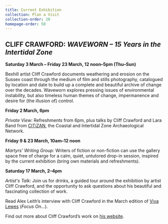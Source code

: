 ```yaml
---
title: Current Exhibition
collection: Plan a Visit
collection-order: 20
homepage-order: 50
---
```


## CLIFF CRAWFORD: <cite>WAVEWORN &ndash; 15 Years in the Intertidal Zone</cite>

**Saturday 3 March &ndash; Friday 23 March, 12 noon&ndash;5pm (Thu&ndash;Sun)**

Bexhill artist Cliff Crawford documents weathering and erosion on the Sussex coast through the medium of film and stills photography, catalogued by location and date to build up a complete and beautiful archive of change over the decades. Waveworn explores pressing issues of environmental instability, but also timeless human themes of change, impermanence and desire for (the illusion of) control.

**Friday 2 March, 6pm**

<cite>Private View:</cite> Refreshments from 6pm, plus talks by Cliff Crawford and Lara Band from [CITiZAN](http://www.citizan.org.uk "CITiZAN website"), the Coastal and Intertidal Zone Archaeological Network.

**Friday 9 &amp; 23 March, 10am&ndash;12 noon**

<cite>Martyrs&rsquo; Writing Group:</cite> Writers of fiction or non-fiction can use the gallery space free of charge for a calm, quiet, untutored drop-in session, inspired by the current exhibition (bring own materials and refreshments). 

**Saturday 17 March, 2&ndash;4pm**

<cite>Artist's Talk:</cite> Join us for drinks, a guided tour around the exhibition by artist Cliff Crawford, and the opportunity to ask questions about his beautiful and fascinating collection of work.

Read Alex Leith&rsquo;s interview with Cliff Crawford in the March edition of [Viva Lewes](http://www.vivabrighton.com/viva-lewes "Viva Lewes website") (<cite>Focus On</cite>&hellip;).

Find out more about Cliff Crawford&rsquo;s work on [his website](http://cliffface.co.uk/ "Cliff Crawford website").